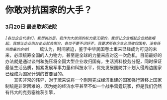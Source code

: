 # 你敢对抗国家的大手？
### 3月20日 最高联邦法院
*```[各位企业代表们，我想说的是，我作为大统领的权力是无限的，我想让企业崛起企业就能崛起，我想让企业倒台企业就会倒台，各位不要不识好歹，我要求所有企业必须收归国有，没有任何商量的余地]```*
&emsp;&emsp;琉认为，时间紧迫，鉴于中华民国卷土重来已经成为可见的未来，必须统筹全国的人力物力，甚至是全球的力量来应对这一次危机，目前最好的办法就是通过谈判和施压将全国大型企业收归国有，生活资料按劳分配，同时保证最低生活品质，抓紧发展军事力量和科技水平，优先发展国防并计划入侵周边国家已经成为国家计划的首要目的。  
&emsp;&emsp;其实非常的诧异，对于琉来说将一个刚刚完成经济重建的国家强行转移上国家制统是非常困难的，因为她的经济水平甚至不如一个战争雷霆玩家，但是我们仍然有伟大的克劳塞维茨引擎，